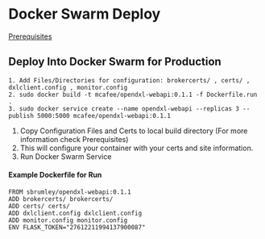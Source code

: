 # Docker Swarm Deploy

[Prerequisites](Prerequisites.md)


## Deploy Into Docker Swarm for Production
```
1. Add Files/Directories for configuration: brokercerts/ , certs/ , dxlclient.config , monitor.config
2. sudo docker build -t mcafee/opendxl-webapi:0.1.1 -f Dockerfile.run . 
3. sudo docker service create --name opendxl-webapi --replicas 3 --publish 5000:5000 mcafee/opendxl-webapi:0.1.1
```
1. Copy Configuration Files and Certs to local build directory (For more information check Prerequisites)
2. This will configure your container with your certs and site information.
3. Run Docker Swarm Service

#### Example Dockerfile for Run
```
FROM sbrumley/opendxl-webapi:0.1.1
ADD brokercerts/ brokercerts/
ADD certs/ certs/
ADD dxlclient.config dxlclient.config
ADD monitor.config monitor.config
ENV FLASK_TOKEN="27612211994137900087"
```